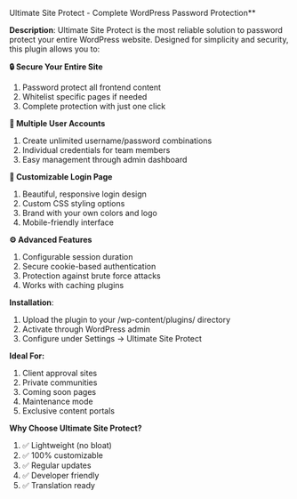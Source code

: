 Ultimate Site Protect - Complete WordPress Password Protection**

**Description**:
Ultimate Site Protect is the most reliable solution to password protect your entire WordPress website. Designed for simplicity and security, this plugin allows you to:

**🔒 Secure Your Entire Site**
 1. Password protect all frontend content
 2. Whitelist specific pages if needed
 3. Complete protection with just one click

**👥 Multiple User Accounts**
 1. Create unlimited username/password combinations
 2. Individual credentials for team members
 3. Easy management through admin dashboard

**🎨 Customizable Login Page**
 1. Beautiful, responsive login design
 2. Custom CSS styling options
 3. Brand with your own colors and logo
 4. Mobile-friendly interface

**⚙️ Advanced Features**
 1. Configurable session duration
 2. Secure cookie-based authentication
 3. Protection against brute force attacks
 4. Works with caching plugins

**Installation**:
 1. Upload the plugin to your /wp-content/plugins/ directory
 2. Activate through WordPress admin
 3. Configure under Settings → Ultimate Site Protect

**Ideal For:**
 1. Client approval sites
 2. Private communities
 3. Coming soon pages
 4. Maintenance mode
 5. Exclusive content portals

**Why Choose Ultimate Site Protect?**

 1. ✅ Lightweight (no bloat)
 2. ✅ 100% customizable
 3. ✅ Regular updates
 4. ✅ Developer friendly
 5. ✅ Translation ready
